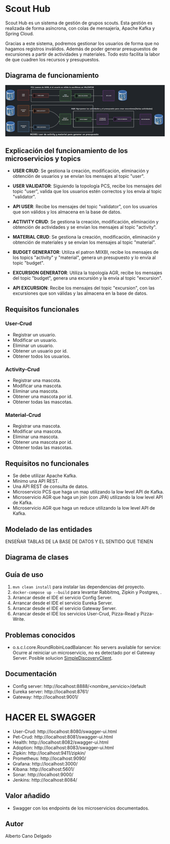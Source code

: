 # Scout Hub

Scout Hub es un sistema de gestión de grupos scouts. Esta gestión es realizada
de forma asíncrona, con colas de mensajería, Apache Kafka y Spring Cloud.

Gracias a este sistema, podremos gestionar los usuarios de forma que no
hagamos registros inválidos. Además de poder generar presupuestos de
excursiones a partir de actividades y materiales. Todo esto facilita la labor de
que cuadren los recursos y presupuestos.

## Diagrama de funcionamiento

![Diagrama de Funcionamiento](diagrama-funcionamiento.png)

## Explicación del funcionamiento de los microservicios y topics

- **USER CRUD**: Se gestiona la creación, modificación, eliminación y obtención de usuarios y se envían los mensajes al
  topic "user".

- **USER VALIDATOR**: Siguiendo la topología PCS, recibe los mensajes del topic "user", valida que los usuarios estén
  correctos y los envía al topic "validator".

- **API USER**: Recibe los mensajes del topic "validator", con los usuarios que son válidos y los almacena en la base de
  datos.

- **ACTIVITY CRUD**: Se gestiona la creación, modificación, eliminación y obtención de actividades y se envían los
  mensajes
  al topic "activity".

- **MATERIAL CRUD**: Se gestiona la creación, modificación, eliminación y obtención de materiales y se envían los
  mensajes
  al topic "material".

- **BUDGET GENERATOR**: Utiliza el patron MIXBI, recibe los mensajes de los topics "activity" y "material", genera un
  presupuesto y lo envía al topic "budget".

- **EXCURSION GENERATOR**: Utiliza la topología AGR, recibe los mensajes del topic "budget", genera una excursión y la
  envía
  al topic "excursion".

- **API EXCURSION**: Recibe los mensajes del topic "excursion", con las excursiones que son válidas y las almacena en la
  base de datos.

## Requisitos funcionales

### User-Crud

- Registrar un usuario.
- Modificar un usuario.
- Eliminar un usuario.
- Obtener un usuario por id.
- Obtener todos los usuarios.

### Activity-Crud

- Registrar una mascota.
- Modificar una mascota.
- Eliminar una mascota.
- Obtener una mascota por id.
- Obtener todas las mascotas.

### Material-Crud

- Registrar una mascota.
- Modificar una mascota.
- Eliminar una mascota.
- Obtener una mascota por id.
- Obtener todas las mascotas.

## Requisitos no funcionales

- Se debe utilizar Apache Kafka.
- Mínimo una API REST.
- Una API REST de consulta de datos.
- Microservicio PCS que haga un map utilizando la low level API de Kafka.
- Microservicio AGR que haga un join (con JPA) utilizando la low level API de Kafka.
- Microservicio AGR que haga un reduce utilizando la low level API de Kafka.

## Modelado de las entidades

ENSEÑAR TABLAS DE LA BASE DE DATOS Y EL SENTIDO QUE TIENEN

## Diagrama de clases

## Guía de uso

1. ``mvn clean install`` para instalar las dependencias del proyecto.
2. ``docker-compose up --build`` para levantar Rabbitmq, Zipkin y Postgres, .
3. Arrancar desde el IDE el servicio Config Server.
4. Arrancar desde el IDE el servicio Eureka Server.
5. Arrancar desde el IDE el servicio Gateway Server.
6. Arrancar desde el IDE los servicios User-Crud, Pizza-Read y Pizza-Write.

## Problemas conocidos

- o.s.c.l.core.RoundRobinLoadBalancer: No servers available for service:
  Ocurre al reiniciar un microservicio, no es detectado por el Gateway Server. Posible
  solucion [SimpleDiscoveryClient](https://docs.spring.io/spring-cloud-commons/docs/current/reference/html/#simplediscoveryclient).

## Documentación

- Config server: http://localhost:8888/<nombre_servicio>/default
- Eureka server: http://localhost:8761/
- Gateway: http://localhost:9001/
# HACER EL SWAGGER
- User-Crud: http://localhost:8080/swagger-ui.html
- Pet-Crud: http://localhost:8081/swagger-ui.html
- Health: http://localhost:8082/swagger-ui.html
- Adoption: http://localhost:8083/swagger-ui.html
- Zipkin: http://localhost:9411/zipkin/
- Prometheus: http://localhost:9090/
- Grafana: http://localhost:3000/
- Kibana: http://localhost:5601/
- Sonar: http://localhost:9000/
- Jenkins: http://localhost:8084/

## Valor añadido

- Swagger con los endpoints de los microservicios documentados.

## Autor

Alberto Cano Delgado

